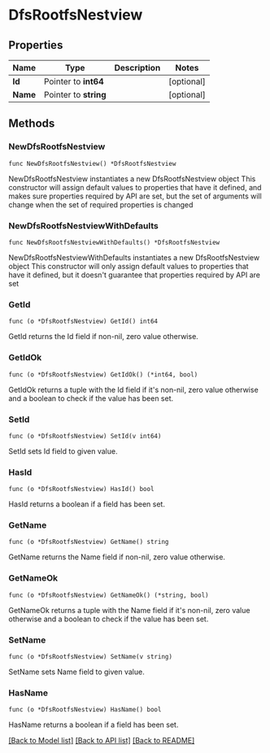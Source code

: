 # DfsRootfsNestview

## Properties

Name | Type | Description | Notes
------------ | ------------- | ------------- | -------------
**Id** | Pointer to **int64** |  | [optional] 
**Name** | Pointer to **string** |  | [optional] 

## Methods

### NewDfsRootfsNestview

`func NewDfsRootfsNestview() *DfsRootfsNestview`

NewDfsRootfsNestview instantiates a new DfsRootfsNestview object
This constructor will assign default values to properties that have it defined,
and makes sure properties required by API are set, but the set of arguments
will change when the set of required properties is changed

### NewDfsRootfsNestviewWithDefaults

`func NewDfsRootfsNestviewWithDefaults() *DfsRootfsNestview`

NewDfsRootfsNestviewWithDefaults instantiates a new DfsRootfsNestview object
This constructor will only assign default values to properties that have it defined,
but it doesn't guarantee that properties required by API are set

### GetId

`func (o *DfsRootfsNestview) GetId() int64`

GetId returns the Id field if non-nil, zero value otherwise.

### GetIdOk

`func (o *DfsRootfsNestview) GetIdOk() (*int64, bool)`

GetIdOk returns a tuple with the Id field if it's non-nil, zero value otherwise
and a boolean to check if the value has been set.

### SetId

`func (o *DfsRootfsNestview) SetId(v int64)`

SetId sets Id field to given value.

### HasId

`func (o *DfsRootfsNestview) HasId() bool`

HasId returns a boolean if a field has been set.

### GetName

`func (o *DfsRootfsNestview) GetName() string`

GetName returns the Name field if non-nil, zero value otherwise.

### GetNameOk

`func (o *DfsRootfsNestview) GetNameOk() (*string, bool)`

GetNameOk returns a tuple with the Name field if it's non-nil, zero value otherwise
and a boolean to check if the value has been set.

### SetName

`func (o *DfsRootfsNestview) SetName(v string)`

SetName sets Name field to given value.

### HasName

`func (o *DfsRootfsNestview) HasName() bool`

HasName returns a boolean if a field has been set.


[[Back to Model list]](../README.md#documentation-for-models) [[Back to API list]](../README.md#documentation-for-api-endpoints) [[Back to README]](../README.md)



